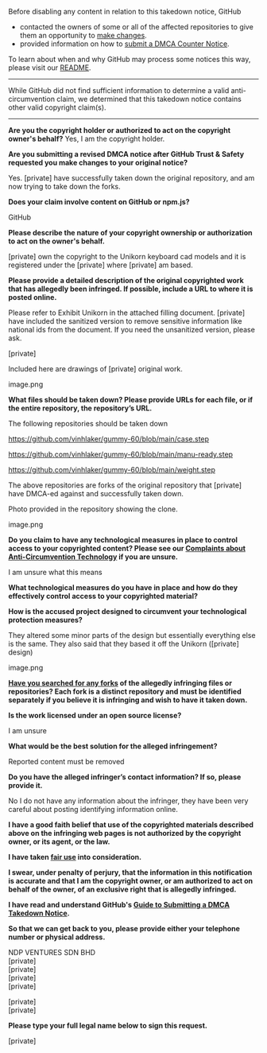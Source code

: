 Before disabling any content in relation to this takedown notice, GitHub
- contacted the owners of some or all of the affected repositories to give them an opportunity to [make changes](https://docs.github.com/en/github/site-policy/dmca-takedown-policy#a-how-does-this-actually-work).
- provided information on how to [submit a DMCA Counter Notice](https://docs.github.com/en/articles/guide-to-submitting-a-dmca-counter-notice).

To learn about when and why GitHub may process some notices this way, please visit our [README](https://github.com/github/dmca/blob/master/README.md#anatomy-of-a-takedown-notice).

---

While GitHub did not find sufficient information to determine a valid anti-circumvention claim, we determined that this takedown notice contains other valid copyright claim(s).

---

**Are you the copyright holder or authorized to act on the copyright owner's behalf?**
Yes, I am the copyright holder.

**Are you submitting a revised DMCA notice after GitHub Trust & Safety requested you make changes to your original notice?**

Yes. [private] have successfully taken down the original repository, and am now trying to take down the forks.

**Does your claim involve content on GitHub or npm.js?**

GitHub

**Please describe the nature of your copyright ownership or authorization to act on the owner's behalf.**

[private] own the copyright to the Unikorn keyboard cad models and it is registered under the [private] where [private] am based. 

**Please provide a detailed description of the original copyrighted work that has allegedly been infringed. If possible, include a URL to where it is posted online.**

Please refer to Exhibit Unikorn in the attached filling document. [private] have included the sanitized version to remove sensitive information like national ids from the document. If you need the unsanitized version, please ask. 

[private]

Included here are drawings of [private] original work. 



image.png



**What files should be taken down? Please provide URLs for each file, or if the entire repository, the repository’s URL.**

The following repositories should be taken down

https://github.com/vinhlaker/gummy-60/blob/main/case.step

https://github.com/vinhlaker/gummy-60/blob/main/manu-ready.step

https://github.com/vinhlaker/gummy-60/blob/main/weight.step

The above repositories are forks of the original repository that [private] have DMCA-ed against and successfully taken down.



Photo provided in the repository showing the clone. 

image.png


**Do you claim to have any technological measures in place to control access to your copyrighted content? Please see our <a href="https://docs.github.com/articles/guide-to-submitting-a-dmca-takedown-notice#complaints-about-anti-circumvention-technology">Complaints about Anti-Circumvention Technology</a> if you are unsure.**

I am unsure what this means

**What technological measures do you have in place and how do they effectively control access to your copyrighted material?**

**How is the accused project designed to circumvent your technological protection measures?**

They altered some minor parts of the design but essentially everything else is the same. They also said that they based it off the Unikorn ([private] design)

image.png

**<a href="https://docs.github.com/articles/dmca-takedown-policy#b-what-about-forks-or-whats-a-fork">Have you searched for any forks</a> of the allegedly infringing files or repositories? Each fork is a distinct repository and must be identified separately if you believe it is infringing and wish to have it taken down.**



**Is the work licensed under an open source license?**


I am unsure

**What would be the best solution for the alleged infringement?**

Reported content must be removed

**Do you have the alleged infringer’s contact information? If so, please provide it.**

No I do not have any information about the infringer, they have been very careful about posting identifying information online. 

**I have a good faith belief that use of the copyrighted materials described above on the infringing web pages is not authorized by the copyright owner, or its agent, or the law.**

**I have taken <a href="https://www.lumendatabase.org/topics/22">fair use</a> into consideration.**

**I swear, under penalty of perjury, that the information in this notification is accurate and that I am the copyright owner, or am authorized to act on behalf of the owner, of an exclusive right that is allegedly infringed.**

**I have read and understand GitHub's <a href="https://docs.github.com/articles/guide-to-submitting-a-dmca-takedown-notice/">Guide to Submitting a DMCA Takedown Notice</a>.**

**So that we can get back to you, please provide either your telephone number or physical address.**

NDP VENTURES SDN BHD  
[private]  
[private]  
[private]  
[private]  

[private]  
[private]  

**Please type your full legal name below to sign this request.**

[private]  
